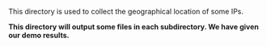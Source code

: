 This directory is used to collect the geographical location of some IPs.

**This directory will output some files in each subdirectory. We have given our demo results.**
